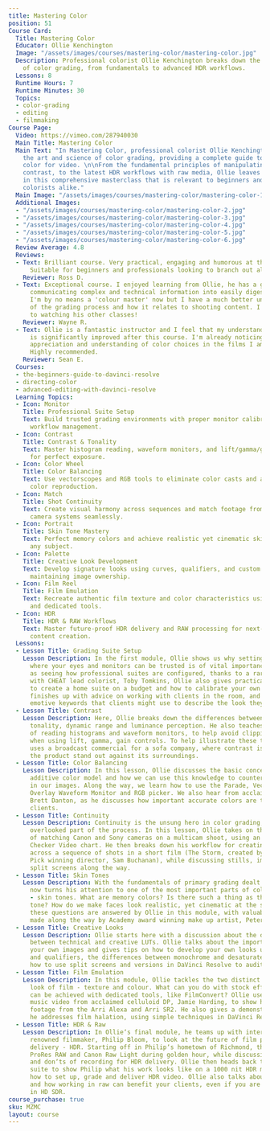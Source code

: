 ```yaml
---
title: Mastering Color
position: 51
Course Card:
  Title: Mastering Color
  Educator: Ollie Kenchington
  Image: "/assets/images/courses/mastering-color/mastering-color.jpg"
  Description: Professional colorist Ollie Kenchington breaks down the art and science
    of color grading, from fundamentals to advanced HDR workflows.
  Lessons: 8
  Runtime Hours: 7
  Runtime Minutes: 30
  Topics:
  - color-grading
  - editing
  - filmmaking
Course Page:
  Video: https://vimeo.com/287940030
  Main Title: Mastering Color
  Main Text: "In Mastering Color, professional colorist Ollie Kenchington deconstructs
    the art and science of color grading, providing a complete guide to professional
    color for video. \n\nFrom the fundamental principles of manipulating color and
    contrast, to the latest HDR workflows with raw media, Ollie leaves no stone un-turned
    in this comprehensive masterclass that is relevant to beginners and professional
    colorists alike."
  Main Image: "/assets/images/courses/mastering-color/mastering-color-1.jpg"
  Additional Images:
  - "/assets/images/courses/mastering-color/mastering-color-2.jpg"
  - "/assets/images/courses/mastering-color/mastering-color-3.jpg"
  - "/assets/images/courses/mastering-color/mastering-color-4.jpg"
  - "/assets/images/courses/mastering-color/mastering-color-5.jpg"
  - "/assets/images/courses/mastering-color/mastering-color-6.jpg"
  Review Average: 4.8
  Reviews:
  - Text: Brilliant course. Very practical, engaging and humorous at the same time.
      Suitable for beginners and professionals looking to branch out alike.
    Reviewer: Ross D.
  - Text: Exceptional course. I enjoyed learning from Ollie, he has a great way of
      communicating complex and technical information into easily digestible concepts.
      I'm by no means a 'colour master' now but I have a much better understanding
      of the grading process and how it relates to shooting content. I'm looking forward
      to watching his other classes!
    Reviewer: Wayne R.
  - Text: Ollie is a fantastic instructor and I feel that my understanding of color
      is significantly improved after this course. I'm already noticing a greater
      appreciation and understanding of color choices in the films I am watching.
      Highly recommended.
    Reviewer: Sean E.
  Courses:
  - the-beginners-guide-to-davinci-resolve
  - directing-color
  - advanced-editing-with-davinci-resolve
  Learning Topics:
  - Icon: Monitor
    Title: Professional Suite Setup
    Text: Build trusted grading environments with proper monitor calibration and client
      workflow management.
  - Icon: Contrast
    Title: Contrast & Tonality
    Text: Master histogram reading, waveform monitors, and lift/gamma/gain controls
      for perfect exposure.
  - Icon: Color Wheel
    Title: Color Balancing
    Text: Use vectorscopes and RGB tools to eliminate color casts and achieve accurate
      color reproduction.
  - Icon: Match
    Title: Shot Continuity
    Text: Create visual harmony across sequences and match footage from different
      camera systems seamlessly.
  - Icon: Portrait
    Title: Skin Tone Mastery
    Text: Perfect memory colors and achieve realistic yet cinematic skin tones for
      any subject.
  - Icon: Palette
    Title: Creative Look Development
    Text: Develop signature looks using curves, qualifiers, and custom LUTs while
      maintaining image ownership.
  - Icon: Film Reel
    Title: Film Emulation
    Text: Recreate authentic film texture and color characteristics using both stock
      and dedicated tools.
  - Icon: HDR
    Title: HDR & RAW Workflows
    Text: Master future-proof HDR delivery and RAW processing for next-generation
      content creation.
  Lessons:
  - Lesson Title: Grading Suite Setup
    Lesson Description: In the first module, Ollie shows us why setting up an environment
      where your eyes and monitors can be trusted is of vital importance. As well
      as seeing how professional suites are configured, thanks to a rare interview
      with CHEAT lead colorist, Toby Tomkins, Ollie also gives practical tips on how
      to create a home suite on a budget and how to calibrate your own monitors. He
      finishes up with advice on working with clients in the room, and how to decode
      emotive keywords that clients might use to describe the look they are after.
  - Lesson Title: Contrast
    Lesson Description: Here, Ollie breaks down the differences between contrast,
      tonality, dynamic range and luminance perception. He also teaches us the fundamentals
      of reading histograms and waveform monitors, to help avoid clipping and crushing
      when using lift, gamma, gain controls. To help illustrate these topics, Ollie
      uses a broadcast commercial for a sofa company, where contrast is used to make
      the product stand out against its surroundings.
  - Lesson Title: Color Balancing
    Lesson Description: In this lesson, Ollie discusses the basic concepts of the
      additive color model and how we can use this knowledge to counteract color casts
      in our images. Along the way, we learn how to use the Parade, Vectorscope, RGB
      Overlay Waveform Monitor and RGB picker. We also hear from acclaimed cinematographer
      Brett Danton, as he discusses how important accurate colors are to him and his
      clients.
  - Lesson Title: Continuity
    Lesson Description: Continuity is the unsung hero in color grading, and an often
      overlooked part of the process. In this lesson, Ollie takes on the challenge
      of matching Canon and Sony cameras on a multicam shoot, using an X-Rite Color
      Checker Video chart. He then breaks down his workflow for creating visual harmony
      across a sequence of shots in a short film (The Storm, created by Vimeo Staff
      Pick winning director, Sam Buchanan), while discussing stills, image wipes and
      split screens along the way.
  - Lesson Title: Skin Tones
    Lesson Description: With the fundamentals of primary grading dealt with, Ollie
      now turns his attention to one of the most important parts of color grading
      - skin tones. What are memory colors? Is there such a thing as the perfect skin
      tone? How do we make faces look realistic, yet cinematic at the same time? All
      these questions are answered by Ollie in this module, with valuable contributions
      made along the way by Academy award winning make up artist, Peter Swords King.
  - Lesson Title: Creative Looks
    Lesson Description: Ollie starts here with a discussion about the differences
      between technical and creative LUTs. Ollie talks about the importance of owning
      your own images and gives tips on how to develop your own looks using curves
      and qualifiers, the differences between monochrome and desaturated looks and
      how to use split screens and versions in DaVinci Resolve to audition looks quickly.
  - Lesson Title: Film Emulation
    Lesson Description: In this module, Ollie tackles the two distinct areas of the
      look of film - texture and colour. What can you do with stock effects? What
      can be achieved with dedicated tools, like FilmConvert? Ollie uses the latest
      music video from acclaimed celluloid DP, Jamie Harding, to show how he matches
      footage from the Arri Alexa and Arri SR2. He also gives a demonstration of how
      he addresses film halation, using simple techniques in DaVinci Resolve.
  - Lesson Title: HDR & Raw
    Lesson Description: In Ollieʼs final module, he teams up with internationally
      renowned filmmaker, Philip Bloom, to look at the future of film production and
      delivery - HDR. Starting off in Philipʼs hometown of Richmond, the pair shoot
      ProRes RAW and Canon Raw Light during golden hour, while discussing the dos
      and donʼts of recording for HDR delivery. Ollie then heads back to the grading
      suite to show Philip what his work looks like on a 1000 nit HDR monitor, and
      how to set up, grade and deliver HDR video. Ollie also talks about raw workflow
      and how working in raw can benefit your clients, even if you are only delivering
      in HD SDR.
course_purchase: true
sku: MZMC
layout: course
---
```


